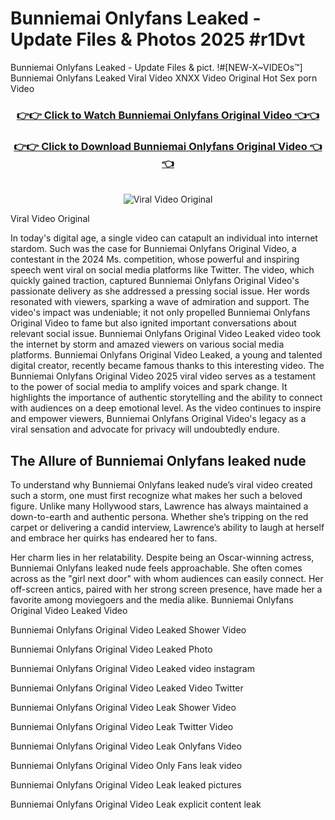 # Bunniemai Onlyfans Leaked - Update Files & Photos 2025 #r1Dvt

Bunniemai Onlyfans Leaked - Update Files & pict. !#[NEW-X~VIDEOs™] Bunniemai Onlyfans Leaked Viral Video XNXX Video Original Hot Sex porn Video
<br>
<div align="center">
<h3><a href="https://links2leaks.com?utm_source=bunniemai&utm_medium=gitlong" rel="nofollow">👉👉 Click to Watch Bunniemai Onlyfans Original Video 👈👈</a></h3>
<h3><a href="https://links2leaks.com?utm_source=bunniemai&utm_medium=gitlong" rel="nofollow">👉👉 Click to Download Bunniemai Onlyfans Original Video 👈👈</a></h3>
<br>
<a href="https://links2leaks.com?utm_source=bunniemai&utm_medium=gitlong" rel="nofollow"><img src="https://i.ibb.co/Gkj2r4b/banner.png" alt="Viral Video Original" style="max-width: 100%; display: inline-block;" data-target="animated-image.originalImage"></a>
</div>

Viral Video Original

In today's digital age, a single video can catapult an individual into internet stardom. Such was the case for Bunniemai Onlyfans Original Video, a contestant in the 2024 Ms. competition, whose powerful and inspiring speech went viral on social media platforms like Twitter.
The video, which quickly gained traction, captured Bunniemai Onlyfans Original Video's passionate delivery as she addressed a pressing social issue. Her words resonated with viewers, sparking a wave of admiration and support. The video's impact was undeniable; it not only propelled Bunniemai Onlyfans Original Video to fame but also ignited important conversations about relevant social issue.
Bunniemai Onlyfans Original Video Leaked video took the internet by storm and amazed viewers on various social media platforms. Bunniemai Onlyfans Original Video Leaked, a young and talented digital creator, recently became famous thanks to this interesting video.
The Bunniemai Onlyfans Original Video 2025 viral video serves as a testament to the power of social media to amplify voices and spark change. It highlights the importance of authentic storytelling and the ability to connect with audiences on a deep emotional level. As the video continues to inspire and empower viewers, Bunniemai Onlyfans Original Video's legacy as a viral sensation and advocate for privacy will undoubtedly endure.

<h2>The Allure of Bunniemai Onlyfans leaked nude</h2>


To understand why Bunniemai Onlyfans leaked nude’s viral video created such a storm, one must first recognize what makes her such a beloved figure. Unlike many Hollywood stars, Lawrence has always maintained a down-to-earth and authentic persona. Whether she’s tripping on the red carpet or delivering a candid interview, Lawrence’s ability to laugh at herself and embrace her quirks has endeared her to fans.

Her charm lies in her relatability. Despite being an Oscar-winning actress, Bunniemai Onlyfans leaked nude feels approachable. She often comes across as the "girl next door" with whom audiences can easily connect. Her off-screen antics, paired with her strong screen presence, have made her a favorite among moviegoers and the media alike.
Bunniemai Onlyfans Original Video Leaked Video

Bunniemai Onlyfans Original Video Leaked Shower Video

Bunniemai Onlyfans Original Video Leaked Photo

Bunniemai Onlyfans Original Video Leaked video instagram

Bunniemai Onlyfans Original Video Leaked Video Twitter

Bunniemai Onlyfans Original Video Leak Shower Video

Bunniemai Onlyfans Original Video Leak Twitter Video

Bunniemai Onlyfans Original Video Leak Onlyfans Video

Bunniemai Onlyfans Original Video Only Fans leak video

Bunniemai Onlyfans Original Video Leak leaked pictures

Bunniemai Onlyfans Original Video Leak explicit content leak
